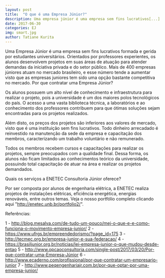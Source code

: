 ```yaml
---
layout: post
title:  "O que é uma Empresa Júnior?"
description: Uma empresa júnior é uma empresa sem fins lucrativos[...]
date: 2017-06-30
categories: EJ
img: smart.jpg
author: Tatiane Kurita
---
```

Uma Empresa Júnior é uma empresa sem fins lucrativos formada e gerida por estudantes universitários. Orientados por professores experientes, os alunos desenvolvem projetos em suas áreas de atuação para atender demandas da iniciativa privada e do setor público. Mais de 400 empresas júniores atuam no mercado brasileiro, e esse número tende a aumentar visto que as empresas juniores tem sido uma opção bastante competitiva no mercado.
Por que contratar uma Empresa Júnior?
 
Os alunos possuem um alto nível de conhecimento e infraestrutura para realizar o projeto, pois a universidade é um dos maiores polos tecnológicos do país. O acesso a uma vasta biblioteca técnica, a laboratórios e ao conhecimento dos professores contribuem para que ótimas soluções sejam encontradas para os projetos realizados.	
	
Além disto, os preços dos projetos são inferiores aos valores de mercado, visto que é uma instituição sem fins lucrativos. Todo dinheiro arrecadado é reinvestido na manutenção da sede da empresa e capacitação dos membros, caracterizando um trabalho voluntário e não remunerado.
 
Todos os membros recebem cursos e capacitações para realizar os projetos, sempre preocupados com a qualidade final. Dessa forma, os alunos não ficam limitados ao conhecimentos  teórico da universidade, possuindo total capacitação de atuar na área e realizar os projetos demandados.
	
 
 
Quais os serviços a ENETEC Consultoria Júnior oferece?


Por ser composta por alunos de engenharia elétrica, a ENETEC realiza projetos de instalações elétricas, eficiência energética, energias renováveis, entre outros temas. Veja o nosso portfólio completo clicando aqui "http://enetec.unb.br/portfolio2/".
 
Referências:
 
1 - http://blog.mesalva.com/de-tudo-um-pouco/mej-o-que-e-e-como-funciona-o-movimento-empresa-junior/
2 - https://www.ufrgs.br/empreendedorismo/?page_id=175
3 - http://tecmec.org.br/empresa-junior-e-sua-federacao/
4 - https://brasiljunior.org.br/noticias/lei-empresa-junior-o-que-mudou-desde-entao
5 - http://www.opcaoconsultoria.com/single-post/2017/03/20/Por-que-contratar-uma-Empresa-Júnior
6 - http://www.ecaderno.com/profissional/por-que-contratar-um-empresario-junior
7 - http://www.peqengenhariajr.com.br/por-que-optar-por-uma-empresa-junior/
